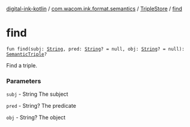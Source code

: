 [digital-ink-kotlin](../../index.md) / [com.wacom.ink.format.semantics](../index.md) / [TripleStore](index.md) / [find](./find.md)

# find

`fun find(subj: `[`String`](https://kotlinlang.org/api/latest/jvm/stdlib/kotlin/-string/index.html)`, pred: `[`String`](https://kotlinlang.org/api/latest/jvm/stdlib/kotlin/-string/index.html)`? = null, obj: `[`String`](https://kotlinlang.org/api/latest/jvm/stdlib/kotlin/-string/index.html)`? = null): `[`SemanticTriple`](../-semantic-triple/index.md)`?`

Find a triple.

### Parameters

`subj` - String The subject

`pred` - String? The predicate

`obj` - String? The object